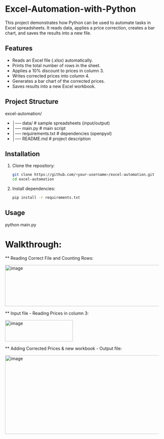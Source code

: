# Excel-Automation-with-Python
This project demonstrates how Python can be used to automate tasks in Excel spreadsheets.
It reads data, applies a price correction, creates a bar chart, and saves the results into a new file.

## Features
- Reads an Excel file (.xlsx) automatically.
- Prints the total number of rows in the sheet.
- Applies a 10% discount to prices in column 3.
- Writes corrected prices into column 4.
- Generates a bar chart of the corrected prices.
- Saves results into a new Excel workbook.

## Project Structure  
excel-automation/
- │── data/ # sample spreadsheets (input/output)
- │── main.py # main script
- │── requirements.txt # dependencies (openpyxl)
- │── README.md # project description

## Installation  
1. Clone the repository:  
   ```bash
   git clone https://github.com/<your-username>/excel-automation.git
   cd excel-automation
2. Install dependencies:
   ```bash
   pip install -r requirements.txt 

## Usage
  python main.py

# Walkthrough:

** Reading Correct File and Counting Rows:

<img width="580" height="135" alt="image" src="https://github.com/user-attachments/assets/94289f02-152e-4fd3-a0ea-06f6b5c84820" />

** Input file - Reading Prices in column 3:

<img width="222" height="70" alt="image" src="https://github.com/user-attachments/assets/2fab484d-e889-4cd4-b58d-e6d693a9c95c" />

** Adding Corrected Prices & new workbook - Output file:

<img width="717" height="257" alt="image" src="https://github.com/user-attachments/assets/60b976fb-4df2-4f77-818e-0e00d9edb7dd" />

